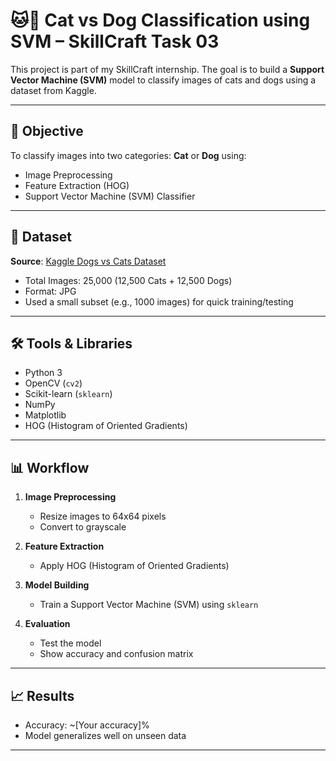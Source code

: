# 🐱🐶 Cat vs Dog Classification using SVM – SkillCraft Task 03

This project is part of my SkillCraft internship. The goal is to build a **Support Vector Machine (SVM)** model to classify images of cats and dogs using a dataset from Kaggle.

---

## 🎯 Objective

To classify images into two categories: **Cat** or **Dog** using:
- Image Preprocessing
- Feature Extraction (HOG)
- Support Vector Machine (SVM) Classifier

---

## 📁 Dataset

**Source**: [Kaggle Dogs vs Cats Dataset](https://www.kaggle.com/datasets/biaiscience/dogs-vs-cats)

- Total Images: 25,000 (12,500 Cats + 12,500 Dogs)
- Format: JPG
- Used a small subset (e.g., 1000 images) for quick training/testing

---

## 🛠️ Tools & Libraries

- Python 3
- OpenCV (`cv2`)
- Scikit-learn (`sklearn`)
- NumPy
- Matplotlib
- HOG (Histogram of Oriented Gradients)

---

## 📊 Workflow

1. **Image Preprocessing**
   - Resize images to 64x64 pixels
   - Convert to grayscale

2. **Feature Extraction**
   - Apply HOG (Histogram of Oriented Gradients)

3. **Model Building**
   - Train a Support Vector Machine (SVM) using `sklearn`

4. **Evaluation**
   - Test the model
   - Show accuracy and confusion matrix

---

## 📈 Results

- Accuracy: ~[Your accuracy]%
- Model generalizes well on unseen data

---

